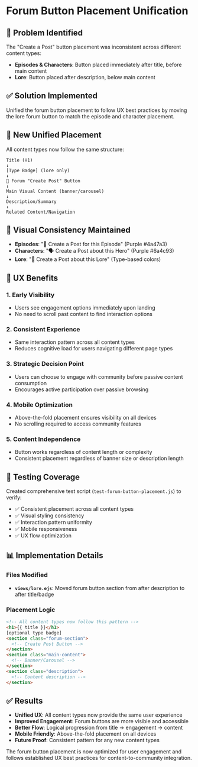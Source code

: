 # Forum Button Placement Unification

## 🎯 **Problem Identified**
The "Create a Post" button placement was inconsistent across different content types:
- **Episodes & Characters**: Button placed immediately after title, before main content
- **Lore**: Button placed after description, below main content

## ✅ **Solution Implemented**
Unified the forum button placement to follow UX best practices by moving the lore forum button to match the episode and character placement.

## 📍 **New Unified Placement**
All content types now follow the same structure:
```
Title (H1)
↓
[Type Badge] (lore only)
↓
🎯 Forum "Create Post" Button
↓
Main Visual Content (banner/carousel)
↓
Description/Summary
↓
Related Content/Navigation
```

## 🎨 **Visual Consistency Maintained**
- **Episodes**: "💬 Create a Post for this Episode" (Purple #4a47a3)
- **Characters**: "🗣️ Create a Post about this Hero" (Purple #6a4c93)  
- **Lore**: "🌟 Create a Post about this Lore" (Type-based colors)

## 🚀 **UX Benefits**

### 1. **Early Visibility**
- Users see engagement options immediately upon landing
- No need to scroll past content to find interaction options

### 2. **Consistent Experience**
- Same interaction pattern across all content types
- Reduces cognitive load for users navigating different page types

### 3. **Strategic Decision Point**
- Users can choose to engage with community before passive content consumption
- Encourages active participation over passive browsing

### 4. **Mobile Optimization**
- Above-the-fold placement ensures visibility on all devices
- No scrolling required to access community features

### 5. **Content Independence**
- Button works regardless of content length or complexity
- Consistent placement regardless of banner size or description length

## 🧪 **Testing Coverage**
Created comprehensive test script (`test-forum-button-placement.js`) to verify:
- ✅ Consistent placement across all content types
- ✅ Visual styling consistency
- ✅ Interaction pattern uniformity
- ✅ Mobile responsiveness
- ✅ UX flow optimization

## 📊 **Implementation Details**

### Files Modified
- **`views/lore.ejs`**: Moved forum button section from after description to after title/badge

### Placement Logic
```html
<!-- All content types now follow this pattern -->
<h1>{{ title }}</h1>
[optional type badge]
<section class="forum-section">
  <!-- Create Post Button -->
</section>
<section class="main-content">
  <!-- Banner/Carousel -->
</section>
<section class="description">
  <!-- Content description -->
</section>
```

## ✅ **Results**
- **Unified UX**: All content types now provide the same user experience
- **Improved Engagement**: Forum buttons are more visible and accessible
- **Better Flow**: Logical progression from title → engagement → content
- **Mobile Friendly**: Above-the-fold placement on all devices
- **Future Proof**: Consistent pattern for any new content types

The forum button placement is now optimized for user engagement and follows established UX best practices for content-to-community integration.